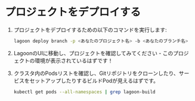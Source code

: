 # プロジェクトをデプロイする

1. プロジェクトをデプロイするための以下のコマンドを実行します:

    ```bash title="デプロイ"
    lagoon deploy branch -p <あなたのプロジェクト名> -b <あなたのブランチ名>
    ```

2. LagoonのUIに移動し、プロジェクトを確認してみてください - このプロジェクトの環境が表示されているはずです！
3. クラスタ内のPodsリストを確認し、Gitリポジトリをクローンしたり、サービスをセットアップしたりするビルドPodが見えるはずです。

    ```bash title="全てのpodsを見る"
    kubectl get pods --all-namespaces | grep lagoon-build
    ```
